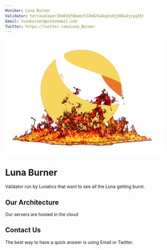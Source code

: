 ```yaml
---
Moniker: Luna Burner
Validator: terravaloper1km83qf6kwmzt32m4zha4spnuhj56kw2jcyg35r
Email: lunaburner@protonmail.com
Twitter: https://twitter.com/Luna_Burner
---
```


 ![Luna Burner](lunaburner.png)

# Luna Burner 
Validator run by Lunatics that want to see all the Luna getting burnt.


## Our Architecture
Our servers are hosted in the cloud


## Contact Us
The best way to have a quick answer is using Email or Twitter.

